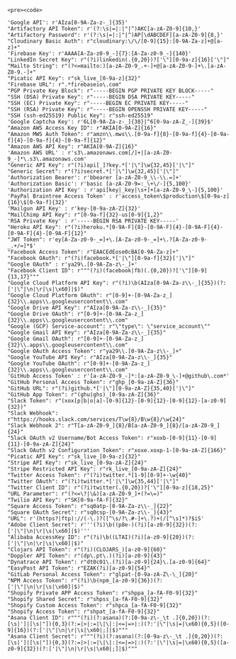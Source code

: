     
    <pre><code>
    
    'Google API': r'AIza[0-9A-Za-z-_]{35}'
    "Artifactory API Token": r'(?:\s|=|:|"|^)AKC[a-zA-Z0-9]{10,}'
    "Artifactory Password": r'(?:\s|=|:|"|^)AP[\dABCDEF][a-zA-Z0-9]{8,}'
    "Cloudinary Basic Auth": r"cloudinary:\/\/[0-9]{15}:[0-9A-Za-z]+@[a-z]+"
    'Firebase Key': r'AAAA[A-Za-z0-9_-]{7}:[A-Za-z0-9_-]{140}'
    "LinkedIn Secret Key": r"(?i)linkedin(.{0,20})?['\"][0-9a-z]{16}['\"]"
    "Mailto String": r"(?<=mailto:)[a-zA-Z0-9_.+-]+@[a-zA-Z0-9-]+\.[a-zA-Z0-9.-]+"
    "Picatic API Key": r"sk_live_[0-9a-z]{32}"
    "Firebase URL": r".*firebaseio\.com"
    "PGP Private Key Block": r"-----BEGIN PGP PRIVATE KEY BLOCK-----"
    "SSH (DSA) Private Key": r"-----BEGIN DSA PRIVATE KEY-----"
    "SSH (EC) Private Key": r"-----BEGIN EC PRIVATE KEY-----"
    "SSH (RSA) Private Key": r"-----BEGIN OPENSSH PRIVATE KEY-----"
    "SSH (ssh-ed25519) Public Key": r"ssh-ed25519"
    'Google Captcha Key': r'6L[0-9A-Za-z-_]{38}|^6[0-9a-zA-Z_-]{39}$'
    "Amazon AWS Access Key ID": r"AKIA[0-9A-Z]{16}"
    "Amazon MWS Auth Token": r"amzn\\.mws\\.[0-9a-f]{8}-[0-9a-f]{4}-[0-9a-f]{4}-[0-9a-f]{4}-[0-9a-f]{12}"
    "Amazon AWS API Key": r"AKIA[0-9A-Z]{16}"
    'Amazon AWS URL' : r's3\.amazonaws.com[/]+|[a-zA-Z0-9_-]*\.s3\.amazonaws.com'
    "Generic API Key": r"(?i)api[_]?key.*['|\"]\w{32,45}['|\"]"
    "Generic Secret": r"(?i)secret.*['|\"]\w{32,45}['|\"]"
    'Authorization Bearer': r'bbearer [a-zA-Z0-9_\\-\\.=]+'
    'Authorization Basic': r'basic [a-zA-Z0-9=:_\+\/-]{5,100}'
    'Authorization API Key' : r'api[key|_key|\s+]+[a-zA-Z0-9_\-]{5,100}'
    'PayPal Braintree Access Token' : r'access_token\$production\$[0-9a-z]{16}\$[0-9a-f]{32}'
    'Mailgun API Key' : r'key-[0-9a-zA-Z]{32}'
    "MailChimp API Key": r"[0-9a-f]{32}-us[0-9]{1,2}"
    'RSA Private Key' : r'-----BEGIN RSA PRIVATE KEY-----'
    "Heroku API Key": r"(?i)heroku.*[0-9A-F]{8}-[0-9A-F]{4}-[0-9A-F]{4}-[0-9A-F]{4}-[0-9A-F]{12}"
    "JWT Token": r'ey[A-Za-z0-9-_=]+\.[A-Za-z0-9-_=]+\.?[A-Za-z0-9-_.+/=]*$'
    "Facebook Access Token": r"EAACEdEose0cBA[0-9A-Za-z]+"
    "Facebook OAuth": r"(?i)facebook.*['|\"][0-9a-f]{32}['|\"]"
    "Google OAuth" : r'ya29\.[0-9A-Za-z\-_]+'
    "Facebook Client ID": r"""(?i)(facebook|fb)(.{0,20})?['\"][0-9]{13,17}"""
    "Google Cloud Platform API Key": r"(?i)\b(AIza[0-9A-Za-z\\-_]{35})(?:['|\"|\n|\r|\s|\x60]|$)"
    "Google Cloud Platform OAuth": r"[0-9]+-[0-9A-Za-z_]{32}\\.apps\\.googleusercontent\\.com"
    "Google Drive API Key": r"AIza[0-9A-Za-z\\-_]{35}"
    "Google Drive OAuth": r"[0-9]+-[0-9A-Za-z_]{32}\\.apps\\.googleusercontent\\.com"
    "Google (GCP) Service-account": r"\"type\": \"service_account\""
    "Google Gmail API Key": r"AIza[0-9A-Za-z\\-_]{35}"
    "Google Gmail OAuth": r"[0-9]+-[0-9A-Za-z_]{32}\\.apps\\.googleusercontent\\.com"
    "Google OAuth Access Token": r"ya29\\.[0-9A-Za-z\\-_]+"
    "Google YouTube API Key": r"AIza[0-9A-Za-z\\-_]{35}"
    "Google YouTube OAuth": r"[0-9]+-[0-9A-Za-z_]{32}\\.apps\\.googleusercontent\\.com"
    'GitHub Access Token' : r'[a-zA-Z0-9_-]*:[a-zA-Z0-9_\-]+@github\.com*'
    "GitHub Personal Access Token": r"ghp_[0-9a-zA-Z]{36}"
    "GitHub URL": r"(?i)github.*['|\"][0-9a-zA-Z]{35,40}['|\"]"
    "GitHub App Token": r"(ghu|ghs)_[0-9a-zA-Z]{36}"
    "Slack Token": r"(xox[p|b|o|a]-[0-9]{12}-[0-9]{12}-[0-9]{12}-[a-z0-9]{32})"
    "Slack Webhook": r"https://hooks.slack.com/services/T\w{8}/B\w{8}/\w{24}"
    "Slack Webhook 2": r"T[a-zA-Z0-9_]{8}/B[a-zA-Z0-9_]{8}/[a-zA-Z0-9_]{24}"
    "Slack OAuth v2 Username/Bot Access Token": r"xoxb-[0-9]{11}-[0-9]{11}-[0-9a-zA-Z]{24}"
    "Slack OAuth v2 Configuration Token": r"xoxe.xoxp-1-[0-9a-zA-Z]{166}"
    "Picatic API Key": r"sk_live_[0-9a-z]{32}"
    "Stripe API Key": r"sk_live_[0-9a-zA-Z]{24}"
    "Stripe Restricted API Key": r"rk_live_[0-9a-zA-Z]{24}"
    "Twitter Access Token": r"(?i)twitter.*[1-9][0-9]+-\w{40}"
    "Twitter OAuth": r"(?i)twitter.*['|\"]\w{35,44}['|\"]"
    "Twitter Client ID": r"(?i)twitter(.{0,20})?['\"][0-9a-z]{18,25}"
    "URL Parameter": r"(?<=\?|\&)[a-zA-Z0-9_]+(?=\=)"
    "Twilio API Key": r"SK[0-9a-fA-F]{32}"
    "Square Access Token": r"sq0atp-[0-9A-Za-z\\-_]{22}"
    "Square OAuth Secret": r"sq0csp-[0-9A-Za-z\\-_]{43}"
    "URL": r'(https?|ftp)://(-\.)?([^\s/?\.#-]+\.?)+(/[^\s]*)?$iS'
    "Adobe Client Secret": r'''(?i)\b((p8e-)(?i)[a-z0-9]{32})(?:['|\"|\n|\r|\s|\x60]|$)'''
    "Alibaba AccessKey ID": r"(?i)\b((LTAI)(?i)[a-z0-9]{20})(?:['|\"|\n|\r|\s|\x60]|$)"
    "Clojars API Token": r"(?i)(CLOJARS_)[a-z0-9]{60}"
    "Doppler API Token": r"(dp\.pt\.)(?i)[a-z0-9]{43}"
    "Dynatrace API Token": r"dt0c01\.(?i)[a-z0-9]{24}\.[a-z0-9]{64}"
    "EasyPost API Token": r"EZAK(?i)[a-z0-9]{54}"
    "GitLab Personal Access Token": r"glpat-[0-9a-zA-Z\-\_]{20}"
    "NPM Access Token": r"(?i)\b(npm_[a-z0-9]{36})(?:['|\"|\n|\r|\s|\x60]|$)"
    "Shopify Private APP Access Token": r"shppa_[a-fA-F0-9]{32}"
    "Shopify Shared Secret": r"shpss_[a-fA-F0-9]{32}"
    "Shopify Custom Access Token": r"shpca_[a-fA-F0-9]{32}"
    "Shopify Access Token": r"shpat_[a-fA-F0-9]{32}"
    "Asana Client ID": r"""(?i)(?:asana)(?:[0-9a-z\-_\t .]{0,20})(?:[\s|']|[\s|"]){0,3}(?:=|>|:=|\|\|:|<=|=>|:)(?:'|\"|\s|=|\x60){0,5}([0-9]{16})(?:['|\"|\n|\r|\s|\x60|;]|$)"""
    "Asana Client Secret": r"""(?i)(?:asana)(?:[0-9a-z\-_\t .]{0,20})(?:[\s|']|[\s|"]){0,3}(?:=|>|:=|\|\|:|<=|=>|:)(?:'|\"|\s|=|\x60){0,5}([a-z0-9]{32})(?:['|\"|\n|\r|\s|\x60|;]|$)"""
    
